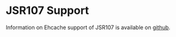 ---
---
# JSR107 Support <a name="jsr107-support"/>

Information on Ehcache support of JSR107 is available on [github](https://github.com/jsr107/ehcache-jcache).
